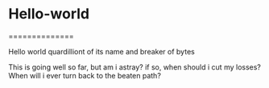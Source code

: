 # Hello-world
==============

Hello world quardilliont of its name and breaker of bytes

This is going well so far, but am i astray?
if so, when should i cut my losses? When will i ever turn back to the beaten path?
